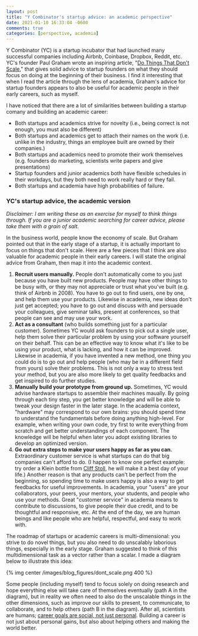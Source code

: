```yaml
---
layout: post
title: "Y Combinator's startup advice: an academic perspective"
date: 2021-01-10 16:33:04 -0600
comments: true
categories: [perspective, academia]
---
```


Y Combinator (YC) is a startup incubator that had launched many successful companies including Airbnb, Coinbase, Dropbox, Reddit, etc. YC's founder Paul Graham wrote an inspiring article, "[Do Things That Don't Scale](http://paulgraham.com/ds.html)," that gives solid advice to startup founders on what they should focus on doing at the beginning of their business. I find it interesting that when I read the article through the lens of academia, Graham's advice for startup founders appears to also be useful for academic people in their early careers, such as myself.

I have noticed that there are a lot of similarities between building a startup comany and building an academic career:

<!--more-->

- Both startups and academics strive for novelty (i.e., being correct is not enough, you must also be different)
- Both startups and academics get to attach their names on the work (i.e. unlike in the industry, things an employee built are owned by their companies.)
- Both startups and academics need to promote their work themselves (e.g. founders do marketing, scientists write papers and give presentations)
- Startup founders and junior academics both have flexible schedules in their workdays, but they both need to work really hard or they fail.
- Both startups and academia have high probabilities of failure.

### YC's startup advice, the academic version

*Disclaimer: I am writing these as an exercise for myself to think things through. If you are a junior academic searching for career advice, please take them with a grain of salt.*

In the business world, people know the economy of scale. But Graham pointed out that in the early stage of a startup, it is actually important to focus on things that don't scale. Here are a few pieces that I think are also valuable for academic people in their early careers. I will state the original advice from Graham, then map it into the academic context.

1. **Recruit users manually.** People don't automatically come to you just because you have built new products. People may have other things to be busy with, or they may not appreciate or trust what you've built (e.g. think of Airbnb in 2008). You have to go out to find users, one by one, and help them use your products. Likewise in academia, new ideas don't just get accepted; you have to go out and discuss with and persuade your colleagues, give seminar talks, present at conferences, so that people can see and may use your work.
2. **Act as a consultant** (who builds something just for a particular customer). Sometimes YC would ask founders to pick out a single user, help them solve their particular problem by using your software yourself on their behalf. This can be an effective way to know what it's like to be using your product, what is lacking, and how it can be improved. Likewise in academia, if you have invented a new method, one thing you could do is to go out and help people (who may be in a different field from yours) solve their problems. This is not only a way to stress test your method, but you are also more likely to get quality feedbacks and get inspired to do further studies.
3. **Manually build your prototype from ground up.** Sometimes, YC would advise hardware startups to assemble their machines maually. By going through each tiny step, you get better knowledge and will be able to tweak your design faster in the later stage. In the academia context, "hardware" may correspond to our own brains: you should spend time to understand the fundamentals before doing anything high-level. For example, when writing your own code, try first to write everything from scratch and get better understandings of each component. The knowledge will be helpful when later you adopt existing libraries to develop an optimized version.
4. **Go out extra steps to make your users happy as far as you can.** Extraordinary customer service is what startups can do that big companies can't afford to do. (I happen to know one perfect example: try order a Klein bottle from [Cliff Stoll](https://www.kleinbottle.com/), he will make it a best day of your life.) Another reason is that any products can't be perfect from the beginning, so spending time to make users happy is also a way to get feedbacks for useful improvements. In academia, your "users" are your collaborators, your peers, your mentors, your students, and people who use your methods. Great "customer service" in academia means to contribute to discussions, to give people their due credit, and to be thoughtful and responsive, etc. At the end of the day, we are human beings and like people who are helpful, respectful, and easy to work with.

The roadmap of startups or academic careers is multi-dimensional: you strive to do novel things, but you also need to do unscalably laborious things, especially in the early stage. Graham suggested to think of this multidimensional task as a vector rather than a scalar. I made a diagram below to illustrate this idea:

{% img center /images/blog_figures/dont_scale.png 400 %}

Some people (including myself) tend to focus solely on doing research and hope everything else will take care of themselves eventually (path A in the diagram), but in reality we often need to also do the unscalable things in the other dimensions, such as improve our skills to present, to communicate, to collaborate, and to help others (path B in the diagram). After all, scientists are humans; [career goals are social, not just personal](https://www.stevepavlina.com/blog/2020/01/money-and-success-goals-are-social-not-personal/). Building a career is not just about personal gains, but also about helping others and making the world better.